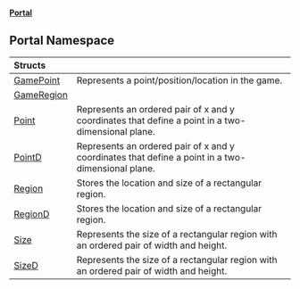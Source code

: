 #### [Portal](index.md 'index')

## Portal Namespace

| Structs | |
| :--- | :--- |
| [GamePoint](GamePoint.md 'Portal.GamePoint') | Represents a point/position/location in the game. |
| [GameRegion](GameRegion.md 'Portal.GameRegion') | |
| [Point](Point.md 'Portal.Point') | Represents an ordered pair of x and y coordinates that define a point in a two-dimensional plane. |
| [PointD](PointD.md 'Portal.PointD') | Represents an ordered pair of x and y coordinates that define a point in a two-dimensional plane. |
| [Region](Region.md 'Portal.Region') | Stores the location and size of a rectangular region. |
| [RegionD](RegionD.md 'Portal.RegionD') | Stores the location and size of a rectangular region. |
| [Size](Size.md 'Portal.Size') | Represents the size of a rectangular region with an ordered pair of width and height. |
| [SizeD](SizeD.md 'Portal.SizeD') | Represents the size of a rectangular region with an ordered pair of width and height. |
